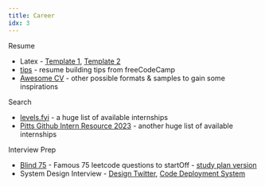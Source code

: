 ```yaml
---
title: Career
idx: 3
---
```


Resume
- Latex - [Template 1](https://github.com/jakegut/resume),  [Template 2](https://okaynik.github.io/img/Nikita_Morozov_resume.pdf)
- [tips](https://www.freecodecamp.org/news/writing-a-killer-software-engineering-resume-b11c91ef699d) - resume building tips from freeCodeCamp
- [Awesome CV](https://github.com/posquit0/Awesome-CV) - other possible formats & samples to gain some inspirations

Search

- [levels.fyi](https://www.levels.fyi/internships/) - a huge list of available internships
- [Pitts Github Intern Resource 2023](https://github.com/pittcsc/Summer2023-Internships) - another huge list of available internships

Interview Prep

- [Blind 75](https://leetcode.com/discuss/general-discussion/460599/blind-75-leetcode-questions) - Famous 75 leetcode questions to startOff - [study plan version](https://www.techinterviewhandbook.org/grind75)
- System Design Interview - [Design Twitter](https://www.youtube.com/watch?v=o5n85GRKuzk&t=527s), [Code Deployment System](https://www.youtube.com/watch?v=q0KGYwNbf-0&t=1028s)
